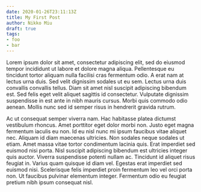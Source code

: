 ```yaml
---
date: 2020-01-26T23:11:13Z
title: My First Post
author: Nikko Miu
draft: true
tags:
- foo
- bar
---
```


Lorem ipsum dolor sit amet, consectetur adipiscing elit, sed do eiusmod tempor
incididunt ut labore et dolore magna aliqua. Pellentesque eu tincidunt tortor
aliquam nulla facilisi cras fermentum odio. A erat nam at lectus urna duis.
Sed velit dignissim sodales ut eu sem. Lectus urna duis convallis convallis
tellus. Diam sit amet nisl suscipit adipiscing bibendum est. Sed felis eget
velit aliquet sagittis id consectetur. Vulputate dignissim suspendisse in est
ante in nibh mauris cursus. Morbi quis commodo odio aenean. Mollis nunc sed id
semper risus in hendrerit gravida rutrum.

<!--more-->

Ac ut consequat semper viverra nam. Hac habitasse platea dictumst vestibulum
rhoncus. Amet porttitor eget dolor morbi non. Justo eget magna fermentum
iaculis eu non. Id eu nisl nunc mi ipsum faucibus vitae aliquet nec. Aliquam
id diam maecenas ultricies. Non sodales neque sodales ut etiam. Amet massa
vitae tortor condimentum lacinia quis. Erat imperdiet sed euismod nisi porta.
Nisl suscipit adipiscing bibendum est ultricies integer quis auctor. Viverra
suspendisse potenti nullam ac. Tincidunt id aliquet risus feugiat in. Varius
quam quisque id diam vel. Egestas erat imperdiet sed euismod nisi. Scelerisque
felis imperdiet proin fermentum leo vel orci porta non. Ut faucibus pulvinar
elementum integer. Fermentum odio eu feugiat pretium nibh ipsum consequat nisl.
